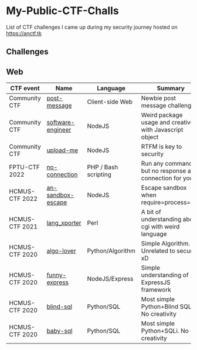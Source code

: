 # My-Public-CTF-Challs

List of CTF challenges I came up during my security journey hosted on https://anctf.tk

## Challenges

## Web
CTF event | Name | Language | Summary | Level
| --- | --- | --- | --- | --- |
Community CTF | [post-message](./community-ctf/post-message/) | Client-side Web | Newbie post message challenge | 💀💀 |
Community CTF | [software-engineer](./community-ctf/software-engineer/) | NodeJS | Weird package usage and creative with Javascript object | 💀💀💀 |
Community CTF | [upload-me](./community-ctf/upload-me/) | NodeJS | RTFM is key to security | 💀💀💀 |
FPTU-CTF 2022 | [no-connection](./fptu-2022/no-connection) | PHP / Bash scripting | Run any command but no response and connection for you | 💀💀💀 |
HCMUS-CTF 2022 | [an-sandbox-escape](./hcmus-2022/an-sandbox-escape) | NodeJS | Escape sandbox when require=process=null | 💀💀💀 |
HCMUS-CTF 2021 | [lang_xporter](./hcmus-2021/lang_xporter) | Perl | A bit of understanding about cgi with weird language | 💀💀💀 |
HCMUS-CTF 2020 | [algo-lover](./hcmus-2020/algo-lover) | Python/Algorithm | Simple Algorithm. Unrelated to security xD | 💀 |
HCMUS-CTF 2020 | [funny-express](./hcmus-2020/funny-express) | NodeJS/Express | Simple understanding of ExpressJS framework | 💀💀 |
HCMUS-CTF 2020 | [blind-sql](./hcmus-2020/blind-sql) | Python/SQL | Most simple Python+Blind SQLi. No creativity | 💀
HCMUS-CTF 2020 | [baby-sql](./hcmus-2020/baby-sql) | Python/SQL | Most simple Python+SQLi. No creativity | 💀
